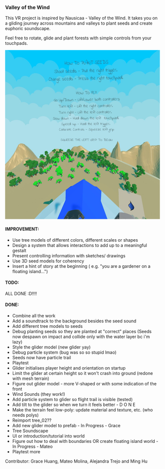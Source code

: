 ### Valley of the Wind

This VR project is inspired by Nausicaa - Valley of the Wind. It takes you on a gliding journey across mountains and valleys to plant seeds and create euphoric soundscape.

Feel free to rotate, glide and plant forests with simple controls from your touchpads.

<center><img src="https://raw.githubusercontent.com/mingwho/valleyofthewind/master/screenshots/20180327174341_1.jpg" alt="alt text" width="550" height="550"></center>

#### IMPROVEMENT:
- Use tree models of different colors, different scales or shapes
- Design a system that allows interactions to add up to a meaningful gestalt
- Present controlling information with sketches/ drawings
- Use 3D seed models for coherency
- Insert a hint of story at the beginning ( e.g. "you are a gardener on a floating island...")

#### TODO:

ALL DONE :D!!!!

#### DONE:
- Combine all the work
- Add a soundtrack to the background besides the seed sound
- Add different tree models to seeds
- Debug planting seeds so they are planted at "correct" places (Seeds now despawn on impact and collide only with the water layer bc i'm lazy)
- Style the glider model (new glider yay)
- Debug particle system (bug was so so stupid lmao)
- Seeds now have particle trail
- Playtest
- Glider initialises player height and orientation on startup
- Limit the glider at certain height so it won't crash into ground (redone with mesh terrain)
- Figure out glider model - more V-shaped or with some indication of the front
- Wind Sounds (they work!)
- Add particle system to glider so flight trail is visible (tested)
- Add tilt to the glider so when we turn it feels better - D O N E
- Make the terrain feel low-poly: update material and texture, etc. (who needs polys)
- Reimport tree_02??
- Add new glider model to prefab - In Progress - Grace
- Tree Soundscape
- UI or introduction/tutorial into world
- Figure out how to deal with boundaries OR create floating island world -In Progress - Mateo
- Playtest more

Contributor: Grace Huang, Mateo Molina, Alejandra Trejo and Ming Hu
